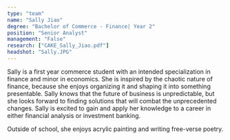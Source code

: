 ```yaml
---
type: "team"
name: "Sally Jiao"
degree: "Bachelor of Commerce - Finance| Year 2"
position: "Senior Analyst"
management: "False"
research: ["CAKE_Sally_Jiao.pdf"]
headshot: "Sally.JPG"
---
```


Sally is a first year commerce student with an intended specialization in finance and minor in economics. She is inspired by the chaotic nature of finance, because she enjoys organizing it and shaping it into something presentable. Sally knows that the future of business is unpredictable, but she looks forward to finding solutions that will combat the unprecedented changes. Sally is excited to gain and apply her knowledge to a career in either financial analysis or investment banking.

Outside of school, she enjoys acrylic painting and writing free-verse poetry.